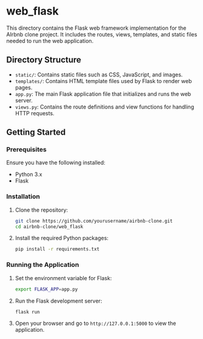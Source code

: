 # web_flask

This directory contains the Flask web framework implementation for the AIrbnb clone project. It includes the routes, views, templates, and static files needed to run the web application.
## Directory Structure

- `static/`: Contains static files such as CSS, JavaScript, and images.
- `templates/`: Contains HTML template files used by Flask to render web pages.
- `app.py`: The main Flask application file that initializes and runs the web server.
- `views.py`: Contains the route definitions and view functions for handling HTTP requests.

## Getting Started

### Prerequisites

Ensure you have the following installed:

- Python 3.x
- Flask

### Installation

1. Clone the repository:

    ```sh
    git clone https://github.com/yourusername/airbnb-clone.git
    cd airbnb-clone/web_flask
    ```

2. Install the required Python packages:

    ```sh
    pip install -r requirements.txt
    ```

### Running the Application

1. Set the environment variable for Flask:

    ```sh
    export FLASK_APP=app.py
    ```

2. Run the Flask development server:

    ```sh
    flask run
    ```

3. Open your browser and go to `http://127.0.0.1:5000` to view the application.

